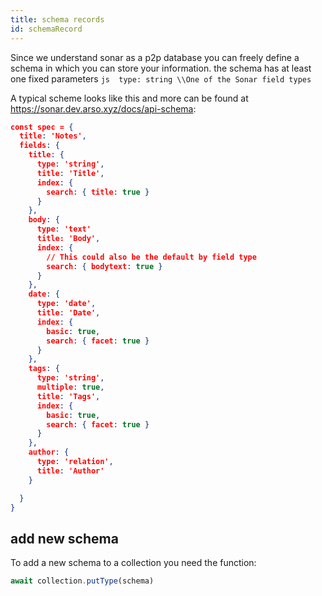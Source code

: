 ```yaml
---
title: schema records
id: schemaRecord
---
```

Since we understand sonar as a p2p database you can freely define a schema in which you can store your information.
the schema has at least one fixed parameters  ``` js  type: string \\One of the Sonar field types  ```

A typical scheme looks like this and more can be found at https://sonar.dev.arso.xyz/docs/api-schema:

``` JSON
const spec = {
  title: 'Notes',
  fields: {
    title: {
      type: 'string',
      title: 'Title',
      index: {
        search: { title: true }
      }
    },
    body: {
      type: 'text'
      title: 'Body',
      index: {
        // This could also be the default by field type
        search: { bodytext: true }
      }
    },
    date: {
      type: 'date',
      title: 'Date',
      index: {
        basic: true,
        search: { facet: true }
      }
    },
    tags: {
      type: 'string',
      multiple: true,
      title: 'Tags',
      index: {
        basic: true,
        search: { facet: true }
      }
    },
    author: {
      type: 'relation',
      title: 'Author'
    }

  }
}
```

## add new schema

To add a new schema to a collection you need the function:

``` js
await collection.putType(schema)
```